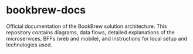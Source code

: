 # bookbrew-docs
Official documentation of the BookBrew solution architecture. This repository contains diagrams, data flows, detailed explanations of the microservices, BFFs (web and mobile), and instructions for local setup and technologies used.
